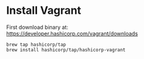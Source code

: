 # Install Vagrant

First download binary at: https://developer.hashicorp.com/vagrant/downloads

```shell
brew tap hashicorp/tap
brew install hashicorp/tap/hashicorp-vagrant
```